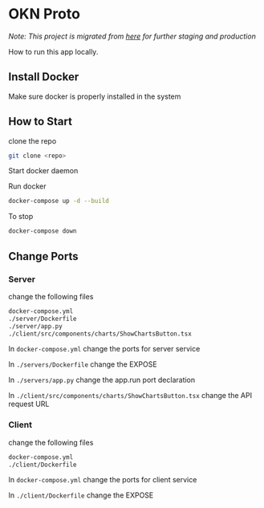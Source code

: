 # OKN Proto

*Note: This project is migrated from [here](https://github.com/zlwang-cs/OKN-Project) for further staging and production*

How to run this app locally.

## Install Docker

Make sure docker is properly installed in the system

## How to Start

clone the repo

```bash
git clone <repo>
```

Start docker daemon

Run docker

```bash
docker-compose up -d --build
```

To stop
```bash
docker-compose down
```

## Change Ports

### Server

change the following files
```bash
docker-compose.yml
./server/Dockerfile
./server/app.py
./client/src/components/charts/ShowChartsButton.tsx
```

In `docker-compose.yml` change the ports for server service

In `./servers/Dockerfile` change the EXPOSE <port>

In `./servers/app.py` change the app.run port declaration

In `./client/src/components/charts/ShowChartsButton.tsx` change the API request URL

### Client 

change the following files
```bash
docker-compose.yml
./client/Dockerfile
```

In `docker-compose.yml` change the ports for client service

In `./client/Dockerfile` change the EXPOSE <port>
